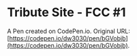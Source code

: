 # Tribute Site - FCC #1

A Pen created on CodePen.io. Original URL: [https://codepen.io/dw3030/pen/bGVobjb](https://codepen.io/dw3030/pen/bGVobjb).


